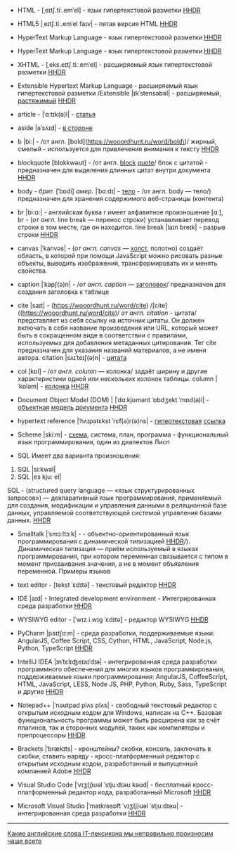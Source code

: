 - HTML - [ˌeɪtʃ.tiː.emˈel] - язык гипертекстовой разметки [HHDR](https://hhrd.ru/html/index)

- HTML5 |ˌeɪtʃ.tiː.emˈel faɪv| - пятая версия HTML [HHDR](https://hhrd.ru/html/index)

- HyperText Markup Language - язык гипертекстовой разметки [HHDR](https://hhrd.ru/html/index)

- HyperText Markup Language - язык гипертекстовой разметки [HHDR](https://hhrd.ru/html/index)

- XHTML - [ˌeks.eɪtʃ.tiː.emˈel] - расширяемый язык гипертекстовой разметки [HHDR](https://hhrd.ru/html/index)

- Extensible Hypertext Markup Language - расширяемый язык гипертекстовой разметки /Extensible 
|ɪkˈstensəbəl| - расширяемый, [растяжимый](https://wooordhunt.ru/word/extensible) 
[HHDR](https://hhrd.ru/html/index)

- article - |ˈɑːtɪk(ə)l| - [статья](https://wooordhunt.ru/word/article)

- aside |əˈsʌɪd| - [в стороне](https://wooordhunt.ru/word/aside)

- b |bi:| - /от англ. [bold](https://wooordhunt.ru/word/bold\)/ жирный, смелый - 
используется для привлечения внимания к тексту [HHDR](https://hhrd.ru/html/141)

- blockquote [blɒkkwəʊt] - /от англ. [block](https://wooordhunt.ru/word/block) 
[quote](https://wooordhunt.ru/word/quote)/ блок с цитатой - предназначен для 
выделения длинных цитат внутри документа [HHDR](https://hhrd.ru/html/141)

- body - *брит.* [ˈbɒdi] *амер.* |ˈbɑːdɪ| - [тело](https://wooordhunt.ru/word/body) - 
/от англ. body — тело/) предназначен для хранения содержимого веб-страницы (контента)

- br |bi:ɑ:| - английская буква r имеет алфавитное произношение [ɑ:], br - (*от англ.* line break — 
перенос строки) устанавливает перевод строки в том месте, где он находится. 
line break |laɪn breɪk| - разрыв строки [HHDR](https://hhrd.ru/html/141)

- canvas |ˈkanvəs| - (*от англ. canvas* — [холст](https://wooordhunt.ru/word/canvas), 
полотно) создаёт область, в которой при помощи JavaScript можно рисовать разные 
объекты, выводить изображения, трансформировать их и менять свойства.

- caption |ˈkapʃ(ə)n| - /*от англ. caption* — [заголовок](https://wooordhunt.ru/word/caption)/ 
предназначен для создания заголовка к таблице

- cite |saɪt| - (https://wooordhunt.ru/word/cite) /[cite]((https://wooordhunt.ru/word/cite)/ 
*от англ. citation* - цитата/ представляет 
из себя ссылку на источник цитаты. Он должен включать в себя название произведения 
или URL, который может быть в сокращенном виде в соответствии с правилами, используемых 
для добавления метаданных цитирования. Тег cite предназначен для указания названий 
материалов, а не имени автора. citation |sʌɪˈteɪʃ(ə)n| - 
[цитата](https://wooordhunt.ru/word/citation)

- col [kɒl] - /*от англ. column* — колонка/ задаёт 
ширину и другие характеристики одной или нескольких колонок таблицы. column |ˈkɒləm| - 
[колонка](https://wooordhunt.ru/word/column) [HHDR](https://hhrd.ru/html/142)

- Document Object Model (DOM) | |ˈdɑːkjʊmənt ˈɒbdʒekt ˈmɒd(ə)l| - [объектная](https://wooordhunt.ru/word/object) 
[модель](https://wooordhunt.ru/word/model) [документа](https://wooordhunt.ru/word/document) 
[HHDR](https://hhrd.ru/html/145)

- hypertext reference |ˈhʌɪpətɛkst ˈrɛf(ə)r(ə)ns| - [гипертекстовая](https://wooordhunt.ru/word/hypertext) 
[ссылка](https://wooordhunt.ru/word/reference)

- Scheme |skiːm| - [схема](https://wooordhunt.ru/word/scheme), система, план, программа - функциональный 
язык программирования, один из диалектов Лисп

- SQL Имеет два варианта произношения:
1. SQL |si:kwəl|
2. SQL |es kju: el|

SQL - (structured query language — «язык структурированных запросов») — декларативный язык 
программирования, применяемый для создания, модификации и управления данными в реляционной 
базе данных, управляемой соответствующей системой управления базами данных. 
[HHDR](https://hhrd.ru/audio-class/175)

- Smalltalk |ˈsmɔːltɔːk| - - объектно-ориентированный язык программирования с динамической 
типизацией [HHDR](https://hhrd.ru/audio-class/175)/). Динамическая типизация — приём 
используемый в языках программирования, при котором переменная связывается с типом 
в момент присваивания значения, а не в момент объявления переменной. Примеры языков 

- text editor - [tekst ˈɛdɪtə] - текстовый редактор [HHDR](https://hhrd.ru/ide/index)

- IDE |aɪd| - Integrated development environment - Интегрированная среда разработки 
[HHDR](https://hhrd.ru/ide/index)

- WYSIWYG editor - [ˈwɪz.i.wɪɡ ˈɛdɪtə] - редактор WYSIWYG [HHDR](https://hhrd.ru/ide/index)

- PyCharm |paɪtʃɑːm| - среда разработки, поддерживаемые языки: AngularJS, Coffee Script, CSS, Cython, 
HTML, JavaScript, Node.js, Python, TypeScript [HHDR](https://hhrd.ru/ide/151)

- IntelliJ IDEA |ɪnˈtɛlɪʤeɪaɪˈdɪə| - интегрированная среда разработки программного обеспечения 
для многих языков программирования, поддерживаемые языки программирования: AngularJS, 
CoffeeScript, HTML, JavaScript, LESS, Node JS, PHP, Python, Ruby, Sass, TypeScript и другие 
[HHDR](https://hhrd.ru/ide/151)

- Notepad++ |ˈnəʊtpad plʌs plʌs| - свободный текстовый редактор с открытым исходным кодом 
для Windows, написан на C++. Базовая функциональность программы может быть расширена как 
за счёт плагинов, так и сторонних модулей, таких как компиляторы и препроцессоры
[HHDR](https://hhrd.ru/ide/149)

- Brackets |ˈbrækɪts| - кронштейны? скобки, консоль, заключать в скобки, ставить наряду - 
кросс-платформенный редактор с открытым исходным кодом, разработанный и выпущенный 
компанией Adobe [HHDR](https://hhrd.ru/ide/149)

- Visual Studio Code |ˈvɪʒ(j)ʊəl ˈstjuːdɪəʊ kəʊd| - бесплатный кросс-платформенный 
редактор кода, разработанный Microsoft [HHDR](https://hhrd.ru/ide/149)

- Microsoft Visual Studio |ˈmaɪkrəsɒft ˈvɪʒ(j)ʊəl ˈstjuːdɪəʊ| - интегрированная среда разработки 
[HHDR](https://hhrd.ru/ide/149)


***


[Какие английские слова IT-лексикона мы неправильно произносим чаще всего](https://habr.com/ru/company/epam_systems/blog/483384/)
